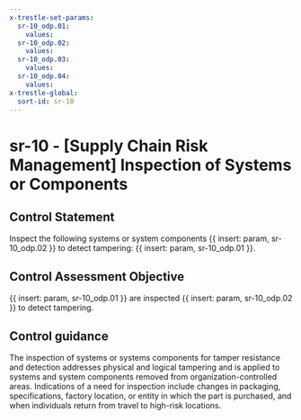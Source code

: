 ```yaml
---
x-trestle-set-params:
  sr-10_odp.01:
    values:
  sr-10_odp.02:
    values:
  sr-10_odp.03:
    values:
  sr-10_odp.04:
    values:
x-trestle-global:
  sort-id: sr-10
---
```


# sr-10 - \[Supply Chain Risk Management\] Inspection of Systems or Components

## Control Statement

Inspect the following systems or system components {{ insert: param, sr-10_odp.02 }} to detect tampering: {{ insert: param, sr-10_odp.01 }}.

## Control Assessment Objective

 {{ insert: param, sr-10_odp.01 }} are inspected {{ insert: param, sr-10_odp.02 }} to detect tampering.

## Control guidance

The inspection of systems or systems components for tamper resistance and detection addresses physical and logical tampering and is applied to systems and system components removed from organization-controlled areas. Indications of a need for inspection include changes in packaging, specifications, factory location, or entity in which the part is purchased, and when individuals return from travel to high-risk locations.
